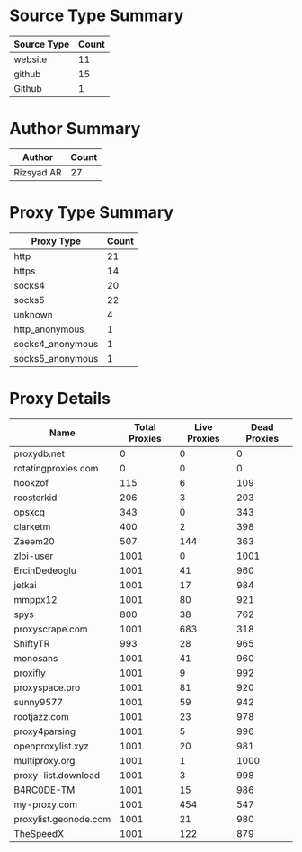 # Source Type Summary

| Source Type | Count |
|-------------|-------|
| website | 11 |
| github | 15 |
| Github | 1 |


# Author Summary

| Author | Count |
|--------|-------|
| Rizsyad AR | 27 |


# Proxy Type Summary

| Proxy Type | Count |
|------------|-------|
| http | 21 |
| https | 14 |
| socks4 | 20 |
| socks5 | 22 |
| unknown | 4 |
| http_anonymous | 1 |
| socks4_anonymous | 1 |
| socks5_anonymous | 1 |


# Proxy Details

| Name | Total Proxies | Live Proxies | Dead Proxies |
|------|---------------|--------------|---------------|
| proxydb.net | 0 | 0 | 0 |
| rotatingproxies.com | 0 | 0 | 0 |
| hookzof | 115 | 6 | 109 |
| roosterkid | 206 | 3 | 203 |
| opsxcq | 343 | 0 | 343 |
| clarketm | 400 | 2 | 398 |
| Zaeem20 | 507 | 144 | 363 |
| zloi-user | 1001 | 0 | 1001 |
| ErcinDedeoglu | 1001 | 41 | 960 |
| jetkai | 1001 | 17 | 984 |
| mmppx12 | 1001 | 80 | 921 |
| spys | 800 | 38 | 762 |
| proxyscrape.com | 1001 | 683 | 318 |
| ShiftyTR | 993 | 28 | 965 |
| monosans | 1001 | 41 | 960 |
| proxifly | 1001 | 9 | 992 |
| proxyspace.pro | 1001 | 81 | 920 |
| sunny9577 | 1001 | 59 | 942 |
| rootjazz.com | 1001 | 23 | 978 |
| proxy4parsing | 1001 | 5 | 996 |
| openproxylist.xyz | 1001 | 20 | 981 |
| multiproxy.org | 1001 | 1 | 1000 |
| proxy-list.download | 1001 | 3 | 998 |
| B4RC0DE-TM | 1001 | 15 | 986 |
| my-proxy.com | 1001 | 454 | 547 |
| proxylist.geonode.com | 1001 | 21 | 980 |
| TheSpeedX | 1001 | 122 | 879 |

